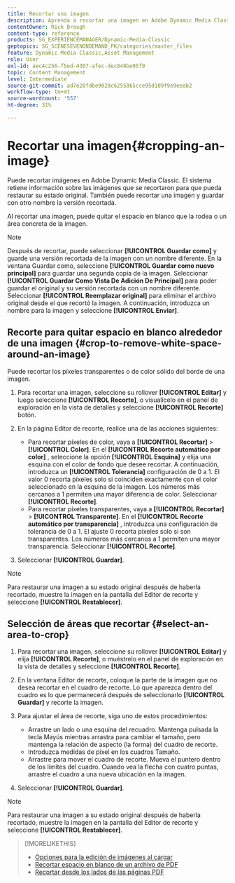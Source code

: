 ```yaml
---
title: Recortar una imagen
description: Aprenda a recortar una imagen en Adobe Dynamic Media Classic.
contentOwner: Rick Brough
content-type: reference
products: SG_EXPERIENCEMANAGER/Dynamic-Media-Classic
geptopics: SG_SCENESEVENONDEMAND_PK/categories/master_files
feature: Dynamic Media Classic,Asset Management
role: User
exl-id: aec4c256-f5ed-4307-afec-dec848be95f9
topic: Content Management
level: Intermediate
source-git-commit: ad7e20fdbe9028c6255865cce95d109f9e9eeab2
workflow-type: tm+mt
source-wordcount: '557'
ht-degree: 31%

---
```


# Recortar una imagen{#cropping-an-image}

Puede recortar imágenes en Adobe Dynamic Media Classic. El sistema retiene información sobre las imágenes que se recortaron para que pueda restaurar su estado original. También puede recortar una imagen y guardar con otro nombre la versión recortada.

Al recortar una imagen, puede quitar el espacio en blanco que la rodea o un área concreta de la imagen.

>[!NOTE]
>
>Después de recortar, puede seleccionar **[!UICONTROL Guardar como]** y guarde una versión recortada de la imagen con un nombre diferente. En la ventana Guardar como, seleccione **[!UICONTROL Guardar como nuevo principal]** para guardar una segunda copia de la imagen. Seleccionar **[!UICONTROL Guardar Como Vista De Adición De Principal]** para poder guardar el original y su versión recortada con un nombre diferente. Seleccionar **[!UICONTROL Reemplazar original]** para eliminar el archivo original desde el que recortó la imagen. A continuación, introduzca un nombre para la imagen y seleccione **[!UICONTROL Enviar]**.

## Recorte para quitar espacio en blanco alrededor de una imagen {#crop-to-remove-white-space-around-an-image}

Puede recortar los píxeles transparentes o de color sólido del borde de una imagen.

1. Para recortar una imagen, seleccione su rollover **[!UICONTROL Editar]** y luego seleccione **[!UICONTROL Recorte]**, o visualícelo en el panel de exploración en la vista de detalles y seleccione **[!UICONTROL Recorte]** botón.
1. En la página Editor de recorte, realice una de las acciones siguientes:

   * Para recortar píxeles de color, vaya a **[!UICONTROL Recortar]** > **[!UICONTROL Color]**. En el **[!UICONTROL Recorte automático por color]** , seleccione la opción **[!UICONTROL Esquina]** y elija una esquina con el color de fondo que desee recortar. A continuación, introduzca un **[!UICONTROL Tolerancia]** configuración de 0 a 1. El valor 0 recorta píxeles solo si coinciden exactamente con el color seleccionado en la esquina de la imagen. Los números más cercanos a 1 permiten una mayor diferencia de color. Seleccionar **[!UICONTROL Recorte]**.
   * Para recortar píxeles transparentes, vaya a **[!UICONTROL Recortar]** > **[!UICONTROL Transparente]**. En el **[!UICONTROL Recorte automático por transparencia]** , introduzca una configuración de tolerancia de 0 a 1. El ajuste 0 recorta píxeles solo si son transparentes. Los números más cercanos a 1 permiten una mayor transparencia. Seleccionar **[!UICONTROL Recorte]**.

1. Seleccionar **[!UICONTROL Guardar]**.

>[!NOTE]
>
>Para restaurar una imagen a su estado original después de haberla recortado, muestre la imagen en la pantalla del Editor de recorte y seleccione **[!UICONTROL Restablecer]**.

## Selección de áreas que recortar {#select-an-area-to-crop}

1. Para recortar una imagen, seleccione su rollover **[!UICONTROL Editar]** y elija **[!UICONTROL Recorte]**, o muéstrelo en el panel de exploración en la vista de detalles y seleccione **[!UICONTROL Recorte]**.

1. En la ventana Editor de recorte, coloque la parte de la imagen que no desea recortar en el cuadro de recorte. Lo que aparezca dentro del cuadro es lo que permanecerá después de seleccionarlo **[!UICONTROL Guardar]** y recorte la imagen.
1. Para ajustar el área de recorte, siga uno de estos procedimientos:

   * Arrastre un lado o una esquina del recuadro. Mantenga pulsada la tecla Mayús mientras arrastra para cambiar el tamaño, pero mantenga la relación de aspecto (la forma) del cuadro de recorte.
   * Introduzca medidas de píxel en los cuadros Tamaño.
   * Arrastre para mover el cuadro de recorte. Mueva el puntero dentro de los límites del cuadro. Cuando vea la flecha con cuatro puntas, arrastre el cuadro a una nueva ubicación en la imagen.

1. Seleccionar **[!UICONTROL Guardar]**.

>[!NOTE]
>
>Para restaurar una imagen a su estado original después de haberla recortado, muestre la imagen en la pantalla del Editor de recorte y seleccione **[!UICONTROL Restablecer]**.

>[!MORELIKETHIS]
>
>* [Opciones para la edición de imágenes al cargar](image-editing-options-upload.md#image-editing-options-at-upload)
>* [Recortar espacio en blanco de un archivo de PDF](pdfs.md#cropping_white_space_from_a_pdf_file)
>* [Recortar desde los lados de las páginas PDF](pdfs.md#cropping_from_the_sides_of_pdf_pages)
